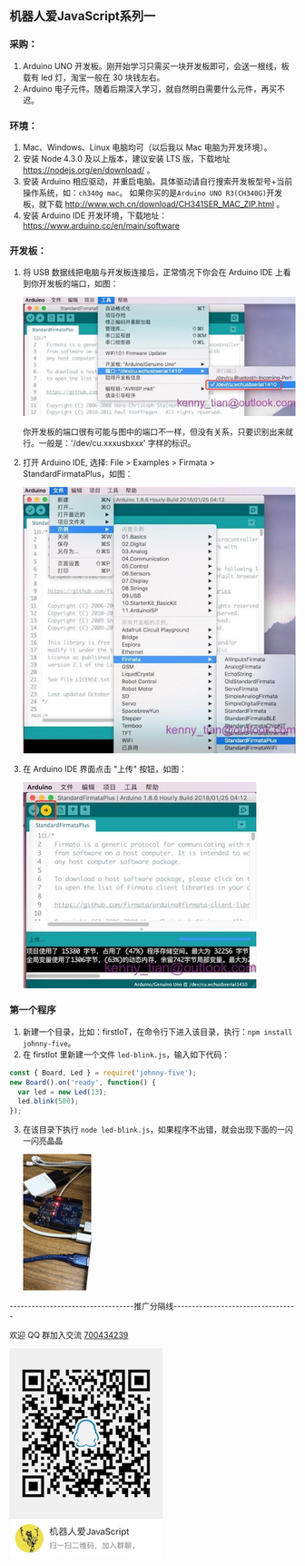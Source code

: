 ## 机器人爱JavaScript系列一

### 采购：

1.  Arduino UNO 开发板。刚开始学习只需买一块开发板即可，会送一根线，板载有 led 灯，淘宝一般在 30 块钱左右。
2.  Arduino 电子元件。随着后期深入学习，就自然明白需要什么元件，再买不迟。

### 环境：

1.  Mac、Windows、Linux 电脑均可（以后我以 Mac 电脑为开发环境）。
2.  安装 Node 4.3.0 及以上版本，建议安装 LTS 版，下载地址 https://nodejs.org/en/download/ 。
3.  安装 Arduino 相应驱动，并重启电脑。具体驱动请自行搜索开发板型号+当前操作系统，如：`ch340g mac`。 如果你买的是`Arduino UNO R3(CH340G)`开发板，就下载
    http://www.wch.cn/download/CH341SER_MAC_ZIP.html 。
4.  安装 Arduino IDE 开发环境，下载地址：https://www.arduino.cc/en/main/software

### 开发板：

1.  将 USB 数据线把电脑与开发板连接后，正常情况下你会在 Arduino IDE 上看到你开发板的端口，如图：

    ![arduino_port](https://raw.githubusercontent.com/Kennytian/learning-iot/master/assets/arduino_port.jpg)

    你开发板的端口很有可能与图中的端口不一样，但没有关系，只要识别出来就行。一般是：'/dev/cu.xxxusbxxx' 字样的标识。

2.  打开 Arduino IDE, 选择: File > Examples > Firmata > StandardFirmataPlus，如图：

    ![standard_firemata_plus](https://raw.githubusercontent.com/Kennytian/learning-iot/master/assets/standard_firemata_plus.jpg)

3.  在 Arduino IDE 界面点击 "上传" 按钮，如图：

    ![upload_firemata](https://raw.githubusercontent.com/Kennytian/learning-iot/master/assets/upload_firemata.jpg)

### 第一个程序

1.  新建一个目录，比如：firstIoT，在命令行下进入该目录，执行：`npm install johnny-five`。
2.  在 firstIot 里新建一个文件 `led-blink.js`，输入如下代码：

```javascript
const { Board, Led } = require('johnny-five');
new Board().on('ready', function() {
  var led = new Led(13);
  led.blink(500);
});
```

3.  在该目录下执行 `node led-blink.js`，如果程序不出错，就会出现下面的一闪一闪亮晶晶

    ![led_blink](https://raw.githubusercontent.com/Kennytian/learning-iot/master/assets/led_blink.gif)

----------------------------------推广分隔线----------------------------------

欢迎 QQ 群加入交流 [700434239](http://shang.qq.com/wpa/qunwpa?idkey=11cd472ee62461eed296856bfe97e15e02fc551c4ff476ec4eba16e6a9c27000)

![QQ群](https://raw.githubusercontent.com/Kennytian/learning-iot/master/assets/qq_group_qrcode.jpg)
